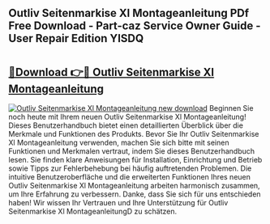 ## Outliv Seitenmarkise Xl Montageanleitung PDf Free Download - Part-caz Service Owner Guide - User Repair Edition YISDQ

# <h2><a href="http://df8z7g.blite.top/?on=Outliv+Seitenmarkise+Xl+Montageanleitung">🔗Download 👉🔴 Outliv Seitenmarkise Xl Montageanleitung</a></h2>

[![Outliv Seitenmarkise Xl Montageanleitung new download](https://i.imgur.com/lujVjoI.png)](http://df8z7g.blite.top/?on=Outliv+Seitenmarkise+Xl+Montageanleitung)
Beginnen Sie noch heute mit Ihrem neuen Outliv Seitenmarkise Xl Montageanleitung! Dieses Benutzerhandbuch bietet einen detaillierten Überblick über die Merkmale und Funktionen des Produkts. Bevor Sie Ihr Outliv Seitenmarkise Xl Montageanleitung verwenden, machen Sie sich bitte mit seinen Funktionen und Merkmalen vertraut, indem Sie dieses Benutzerhandbuch lesen. Sie finden klare Anweisungen für Installation, Einrichtung und Betrieb sowie Tipps zur Fehlerbehebung bei häufig auftretenden Problemen. Die intuitive Benutzeroberfläche und die erweiterten Funktionen Ihres neuen Outliv Seitenmarkise Xl Montageanleitung arbeiten harmonisch zusammen, um Ihre Erfahrung zu verbessern. Danke, dass Sie sich für uns entschieden haben! Wir wissen Ihr Vertrauen und Ihre Unterstützung für Outliv Seitenmarkise Xl MontageanleitungD zu schätzen.
